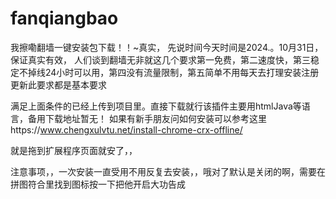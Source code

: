 # fanqiangbao
我擦嘞翻墙一键安装包下载！！~真实，
先说时间今天时间是2024.。10月31日，保证真实有效，
人们谈到翻墙无非就这几个要求第一免费，第二速度快，第三稳定不掉线24小时可以用，第四没有流量限制，第五简单不用每天去打理安装注册更新此要求都是基本要求

满足上面条件的已经上传到项目里。直接下载就行该插件主要用htmlJava等语言，备用下载地址暂无！
如果有新手朋友问如何安装可以参考这里https://www.chengxulvtu.net/install-chrome-crx-offline/

就是拖到扩展程序页面就安了，，


注意事项，，一次安装一直受用不用反复去安装，，哦对了默认是关闭的啊，需要在拼图符合里找到图标按一下把他开启大功告成
